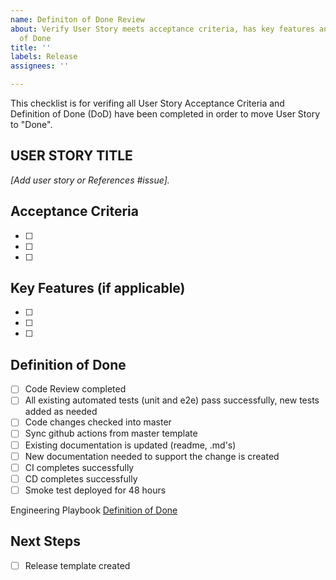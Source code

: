 ```yaml
---
name: Definiton of Done Review
about: Verify User Story meets acceptance criteria, has key features and meets Definition
  of Done
title: ''
labels: Release
assignees: ''

---
```


This checklist is for verifing all User Story Acceptance Criteria and Definition of Done (DoD) have been completed in order to move User Story to "Done".

## USER STORY TITLE 

_[Add user story or References #issue]._

## Acceptance Criteria
- [ ] 
- [ ] 
- [ ] 


## Key Features (if applicable)
- [ ] 
- [ ] 
- [ ] 

## Definition of Done
- [ ] Code Review completed
- [ ] All existing automated tests (unit and e2e) pass successfully, new tests added as needed
- [ ] Code changes checked into master
- [ ] Sync github actions from master template
- [ ] Existing documentation is updated (readme, .md's)
- [ ] New documentation needed to support the change is created
- [ ] CI completes successfully
- [ ] CD completes successfully
- [ ] Smoke test deployed for 48 hours

Engineering Playbook [Definition of Done](https://github.com/microsoft/code-with-engineering-playbook/blob/master/team-agreements/definition-of-done/readme.md)

## Next Steps
- [ ] Release template created
